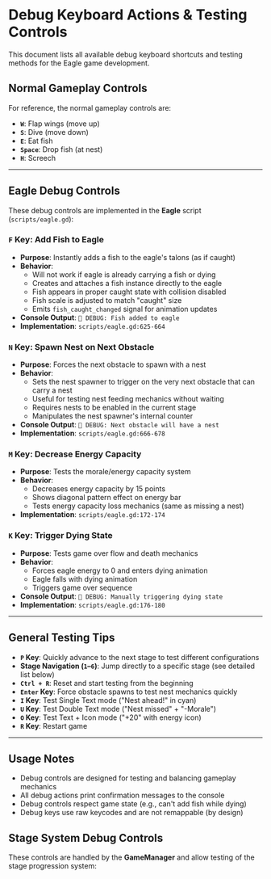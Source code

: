 # Debug Keyboard Actions & Testing Controls

This document lists all available debug keyboard shortcuts and testing methods for the Eagle game development.

## Normal Gameplay Controls

For reference, the normal gameplay controls are:
- **`W`**: Flap wings (move up)
- **`S`**: Dive (move down)
- **`E`**: Eat fish
- **`Space`**: Drop fish (at nest)
- **`H`**: Screech

---

## Eagle Debug Controls

These debug controls are implemented in the **Eagle** script (`scripts/eagle.gd`):

### **`F` Key**: Add Fish to Eagle
- **Purpose**: Instantly adds a fish to the eagle's talons (as if caught)
- **Behavior**:
  - Will not work if eagle is already carrying a fish or dying
  - Creates and attaches a fish instance directly to the eagle
  - Fish appears in proper caught state with collision disabled
  - Fish scale is adjusted to match "caught" size
  - Emits `fish_caught_changed` signal for animation updates
- **Console Output**: `🔧 DEBUG: Fish added to eagle`
- **Implementation**: `scripts/eagle.gd:625-664`

### **`N` Key**: Spawn Nest on Next Obstacle
- **Purpose**: Forces the next obstacle to spawn with a nest
- **Behavior**:
  - Sets the nest spawner to trigger on the very next obstacle that can carry a nest
  - Useful for testing nest feeding mechanics without waiting
  - Requires nests to be enabled in the current stage
  - Manipulates the nest spawner's internal counter
- **Console Output**: `🔧 DEBUG: Next obstacle will have a nest`
- **Implementation**: `scripts/eagle.gd:666-678`

### **`M` Key**: Decrease Energy Capacity
- **Purpose**: Tests the morale/energy capacity system
- **Behavior**:
  - Decreases energy capacity by 15 points
  - Shows diagonal pattern effect on energy bar
  - Tests energy capacity loss mechanics (same as missing a nest)
- **Implementation**: `scripts/eagle.gd:172-174`

### **`K` Key**: Trigger Dying State
- **Purpose**: Tests game over flow and death mechanics
- **Behavior**:
  - Forces eagle energy to 0 and enters dying animation
  - Eagle falls with dying animation
  - Triggers game over sequence
- **Console Output**: `🔧 DEBUG: Manually triggering dying state`
- **Implementation**: `scripts/eagle.gd:176-180`

---

## General Testing Tips

- **`P` Key**: Quickly advance to the next stage to test different configurations
- **Stage Navigation (`1`–`6`)**: Jump directly to a specific stage (see detailed list below)
- **`Ctrl + R`**: Reset and start testing from the beginning
- **`Enter` Key**: Force obstacle spawns to test nest mechanics quickly
- **`I` Key**: Test Single Text mode ("Nest ahead!" in cyan)
- **`U` Key**: Test Double Text mode ("Nest missed" + "-Morale")
- **`O` Key**: Test Text + Icon mode ("+20" with energy icon)
- **`R` Key**: Restart game

---

## Usage Notes

- Debug controls are designed for testing and balancing gameplay mechanics
- All debug actions print confirmation messages to the console
- Debug controls respect game state (e.g., can't add fish while dying)
- Debug keys use raw keycodes and are not remappable (by design)




## Stage System Debug Controls

These controls are handled by the **GameManager** and allow testing of the stage progression system:

